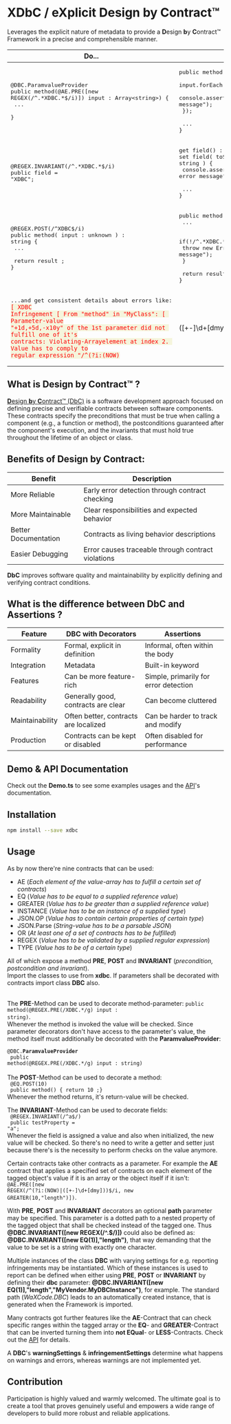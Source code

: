 # XDbC / e**X**plicit **D**esign **b**y **C**ontract™

Leverages the explicit nature of metadata to provide a **D**esign **b**y **C**ontract™ Framework in a precise and comprehensible manner.

| Do...             | Instead Of                                                 |
|-------------------|------------------------------------------------------------|
| <pre>@DBC.ParamvalueProvider<br>public method(@AE.PRE([new REGEX(/^\.*XDBC.\*$/i)]) input : Array\<string>) {<br> ... <br>}</pre>|<pre>public method( input : Array\<string>) {<br>  input.forEach(( element, index ) => {<br>   console.assert(/^.\*XDBC.\*$/i.test(element),"inconsistent error message");<br>  });<br><br>  ...<br>}</pre>
| <pre>@REGEX.INVARIANT(/^.\*XDBC.\*$/i)<br>public field = "XDBC";</pre>|<pre>get field() : string { return ... }<br>set field( toSet : string ) {<br> console.assert(/^.\*XDBC.\*$/i.test(element),"Inconsistent error message"); <br><br> ...<br>}</pre>
| <pre>@REGEX.POST(/^XDBC$/i)<br>public method( input : unknown ) : string {<br> ...<br><br> return result ;<br>}</pre>|<pre>public method( input : unknown ) : string {<br> ...<br><br> if(!/^.\*XDBC.\*$/i.test(result) {<br>   throw new Error("inconsistent error message");<br> }<br><br> return result ;<br>}</pre>
<pre>...and get consistent details about errors like: <code style = "background-color : beige ; color : red ;">[ XDBC Infringement [ From "method" in "MyClass": [ Parameter-value "+1d,+5d,-x10y" of the 1st parameter did not fulfill one of it's contracts: Violating-Arrayelement at index 2. Value has to comply to regular expression "/^(?i:(NOW)|([+-]\d+[dmy]))$/i"]]]</code></pre>

## What is **D**esign **b**y **C**ontract™ ?
[**D**esign **b**y **C**ontract™ (DbC)](https://en.wikipedia.org/wiki/Design_by_contract) is a software development approach focused on defining precise and verifiable contracts between software components. These contracts specify the preconditions that must be true when calling a component (e.g., a function or method), the postconditions guaranteed after the component's execution, and the invariants that must hold true throughout the lifetime of an object or class.

## Benefits of Design by Contract:

| Benefit               | Description                                                |
|-----------------------|------------------------------------------------------------|
| More Reliable         | Early error detection through contract checking            |
| More Maintainable     | Clear responsibilities and expected behavior               |
| Better Documentation  | Contracts as living behavior descriptions                  |
| Easier Debugging      | Error causes traceable through contract violations         |


**DbC** improves software quality and maintainability by explicitly defining and verifying contract conditions.

## What is the difference between DbC and Assertions ?

| Feature          | DBC with Decorators                    | Assertions                            |
|------------------|----------------------------------------|---------------------------------------|
| Formality        | Formal, explicit in definition         | Informal, often within the body       |
| Integration      | Metadata                               | Built-in keyword                      |
| Features         | Can be more feature-rich               | Simple, primarily for error detection |
| Readability      | Generally good, contracts are clear    | Can become cluttered                  |
| Maintainability  | Often better, contracts are localized  | Can be harder to track and modify     |
| Production       | Contracts can be kept or disabled      | Often disabled for performance        |

## Demo & API Documentation
Check out the **Demo.ts** to see some examples usages and the [API](https://callaris.github.io/XDBC/)'s documentation.

## Installation

```sh
npm install --save xdbc
```

## Usage

As by now there're nine contracts that can be used:

- AE (*Each element of the value-array has to fulfill a certain set of contracts*)
- EQ (*Value has to be equal to a supplied reference value*)
- GREATER (*Value has to be greater than a supplied reference value*)
- INSTANCE (*Value has to be an instance of a supplied type*)
- JSON.OP (*Value has to contain certain properties of certain type*)
- JSON.Parse (*String-value has to be a parsable JSON*)
- OR (*At least one of a set of contracts has to be fulfilled*)
- REGEX (*Value has to be validated by a supplied regular expression*)
- TYPE (*Value has to be of a certain type*)

All of which expose a method **PRE**, **POST** and **INVARIANT** (*precondition, postcondition and invariant*).<br>
Import the classes to use from **xdbc**. If parameters shall be decorated with contracts import class **DBC** also. <br><br>

The **PRE**-Method can be used to decorate method-parameter: <code>public method(@REGEX.PRE(/XDBC.\*/g) input : string)</code>.<br>Whenever the method is invoked the value will be checked. Since parameter decorators don't have access to the parameter's value, the method itself must additionally be decorated with the **ParamvalueProvider**:<br>
<code>
@DBC.**ParamvalueProvider**<br>
public method(@REGEX.PRE(/XDBC.\*/g) input : string)
</code><br><br>
The **POST**-Method can be used to decorate a method:<br>
<code>
@EQ.POST(10)<br>
public method() { return 10 ;}<br></code>
Whenever the method returns, it's return-value will be checked.<br>

The **INVARIANT**-Method can be used to decorate fields:<br>
<code>
@REGEX.INVARIANT(/^a$/)<br>
public testProperty = "a";
</code><br>
Whenever the field is assigned a value and also when initialized, the new value will be checked. So there's no need to write a getter and setter just because there's is the necessity to perform checks on the value anymore.<br>

Certain contracts take other contracts as a parameter. For example the **AE** contract that applies a specified set of contracts on each element of the tagged object's value if it is an array or the object itself if it isn't: <code>@AE.PRE([new REGEX(/^(?i:(NOW)|([+-]\d+[dmy]))$/i, new GREATER(10,"length")])</code>.

With **PRE**, **POST** and **INVARIANT** decorators an optional **path** parameter may be specified. This parameter is a dotted path to a nested property of the tagged object that shall be checked instead of the tagged one. Thus **@DBC.INVARIANT([new REGEX(/^.$/)])** could also be defined as: **@DBC.INVARIANT([new EQ(1)],"length")**, that way demanding that the value to be set is a string with exactly one character.

Multiple instances of the class **DBC** with varying settings for e.g. reporting infringements may be instantiated. Which of these instances is used to report can be defined when either using **PRE**, **POST** or **INVARIANT** by defining their **dbc** parameter: **@DBC.INVARIANT([new EQ(1)],"length","MyVendor.MyDBCInstance")**, for example. The standard path (*WaXCode.DBC*) leads to an automatically created instance, that is generated when the Framework is imported.

Many contracts got further features like the **AE**-Contract that can check specific ranges within the tagged array or the **EQ**- and **GREATER**-Contract that can be inverted turning them into **not EQual**- or **LESS**-Contracts. Check out the [API](https://callaris.github.io/XDBC/) for details.

A **DBC**'s **warningSettings** & **infringementSettings** determine what happens on warnings and errors, whereas warnings are not implemented yet.

## Contribution
Participation is highly valued and warmly welcomed. The ultimate goal is to create a tool that proves genuinely useful and empowers a wide range of developers to build more robust and reliable applications.



